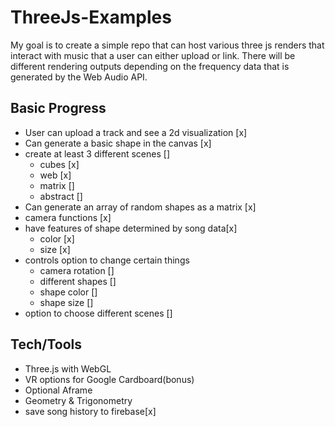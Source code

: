 # ThreeJs-Examples
My goal is to create a simple repo that can host various three js renders that interact with music that a user can either upload or link.
There will be different rendering outputs depending on the frequency data that is generated by the Web Audio API. 

## Basic Progress
- User can upload a track and see a 2d visualization [x]
- Can generate a basic shape in the canvas [x]
- create at least 3 different scenes []
  - cubes [x]
  - web [x]
  - matrix []
  - abstract []
- Can generate an array of random shapes as a matrix [x]
- camera functions [x]
- have features of shape determined by song data[x]
  - color [x]
  - size [x]
- controls option to change certain things
  - camera rotation []
  - different shapes [] 
  - shape color []
  - shape size []
- option to choose different scenes []

## Tech/Tools
  - Three.js with WebGL
  - VR options for Google Cardboard(bonus)
  - Optional Aframe
  - Geometry & Trigonometry
  - save song history to firebase[x]
  